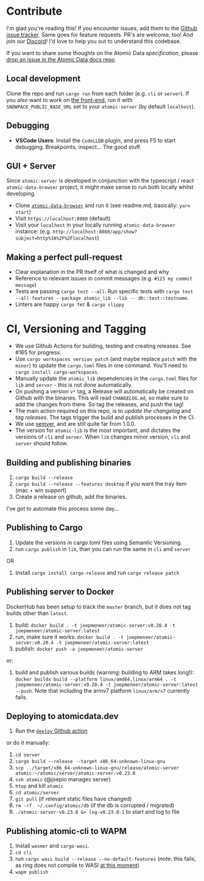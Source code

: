 # Contribute

I'm glad you're reading this!
If you encounter issues, add them to the [Github issue tracker](https://github.com/joepio/atomic-data-rust/issues).
Same goes for feature requests.
PR's are welcome, too!
And join our [Discord](https://discord.gg/a72Rv2P)!
I'd love to help you out to understand this codebase.

If you want to share some thoughts on the Atomic Data _specification_, please [drop an issue in the Atomic Data docs repo](https://github.com/ontola/atomic-data/issues).

## Local development

Clone the repo and run `cargo run` from each folder (e.g. `cli` or `server`).
If you _also_ want to work on [the front-end](https://github.com/joepio/atomic-data-browser), run it with `SNOWPACK_PUBLIC_BASE_URL` set to your `atomic-server` (by default `localhost`).

## Debugging

- **VSCode Users**: Install the `CodeLLDB` plugin, and press F5 to start debugging. Breakpoints, inspect... The good stuff.

## GUI + Server

Since `atomic-server` is developed in conjunction with the typescript / react `atomic-data-browser` project, it might make sense to run both locally whilst developing.

- Clone [`atomic-data-browser`](https://github.com/joepio/atomic-data-browser) and run it (see readme.md, basically: `yarn start`)
- Visit `https://localhost:8080` (default)
- Visit your `localhost` in your locally running `atomic-data-browser` instance: (e.g. `http://localhost:8080/app/show?subject=http%3A%2F%2Flocalhost`)

## Making a perfect pull-request

- Clear explanation in the PR itself of what is changed and why
- Reference to relevant issues in commit messages (e.g. `#123 my commit message`)
- Tests are passing `cargo test --all`. Run specific tests with `cargo test --all-features --package atomic_lib --lib -- db::test::testname`.
- Linters are happy `cargo fmt` & `cargo clippy`

# CI, Versioning and Tagging

- We use Github Actions for building, testing and creating releases. See #165 for progress.
- Use `cargo workspaces version patch` (and maybe replace `patch` with the `minor`) to update the `cargo.toml` files in one command. You'll need to `cargo install cargo-workspaces`.
- Manually update the `atomic_lib` dependencies in the `cargo.toml` files for `lib` and `server` - this is not done automatically.
- On pushing a version `v*` tag, a Release will automatically be created on Github with the binaries. This will read `CHANGELOG.md`, so make sure to add the changes from there. So tag the releases, and push the tag!
- The main action required on this repo, is to _update the changelog_ and _tag releases_. The tags trigger the build and publish processes in the CI.
- We use [semver](https://semver.org/), and are still quite far from 1.0.0.
- The version for `atomic-lib` is the most important, and dictates the versions of `cli` and `server`. When `lib` changes minor version, `cli` and `server` should follow.

## Building and publishing binaries

1. `cargo build --release`
1. `cargo build --release --features desktop` if you want the tray item (mac + win support)
1. Create a release on github, add the binaries.

I've got to automate this process some day...

## Publishing to Cargo

1. Update the versions in cargo.toml files using Semantic Versioning.
1. run `cargo publish` in `lib`, than you can run the same in `cli` and `server`

OR

1. Install `cargo install cargo-release` and run `cargo release patch`

## Publishing server to Docker

DockerHub has been setup to track the `master` branch, but it does not tag builds other than `latest`.

1. build: `docker build . -t joepmeneer/atomic-server:v0.20.4 -t joepmeneer/atomic-server:latest`
1. run, make sure it works: `docker build . -t joepmeneer/atomic-server:v0.20.4 -t joepmeneer/atomic-server:latest`
1. publish: `docker push -a joepmeneer/atomic-server`

or:

1. build and publish various builds (warning: building to ARM takes long!): `docker buildx build --platform linux/amd64,linux/arm64 . -t joepmeneer/atomic-server:v0.20.4 -t joepmeneer/atomic-server:latest --push`. Note that including the armv7 platform `linux/arm/v7` currently fails.

## Deploying to atomicdata.dev

1. Run the [`deploy` Github action](https://github.com/joepio/atomic-data-rust/actions/workflows/deployment.yml)

or do it manually:

1. `cd server`
1. `cargo build --release --target x86_64-unknown-linux-gnu`
1. `scp ../target/x86_64-unknown-linux-gnu/release/atomic-server atomic:~/atomic/server/atomic-server-v0.23.0`
1. `ssh atomic` (@joepio manages server)
1. `htop` and kill `atomic`
1. `cd atomic/server`
1. `git pull` (if relevant static files have changed)
1. `rm -rf  ~/.config/atomic/db` (if the db is corrupted / migrated)
1. `./atomic-server-v0.23.0 &> log-v0.23.0-1` to start and log to file

## Publishing atomic-cli to WAPM

1. Install `wasmer` and `cargo-wasi`.
1. `cd cli`
1. run `cargo wasi build --release --no-default-features` (note: this fails, as ring does not compile to WASI [at this moment](https://github.com/briansmith/ring/issues/1043))
1. `wapm publish`
